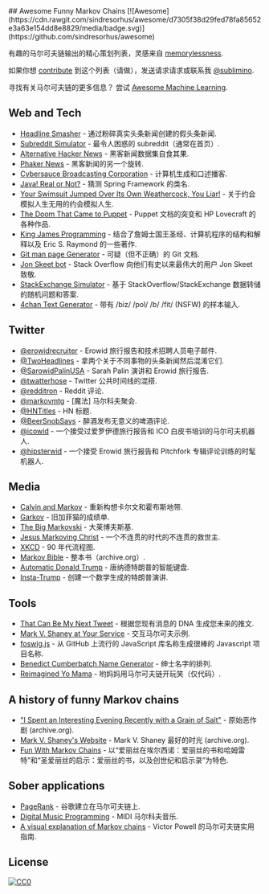<div class="github-widget" data-repo="sublimino/awesome-funny-markov"></div>
<script async src="https://pagead2.googlesyndication.com/pagead/js/adsbygoogle.js"></script><ins class="adsbygoogle" style="display:block" data-ad-client="ca-pub-6890694312814945" data-ad-slot="5473692530" data-ad-format="auto"  data-full-width-responsive="true"></ins><script>(adsbygoogle = window.adsbygoogle || []).push({});</script>
## Awesome Funny Markov Chains [![Awesome](https://cdn.rawgit.com/sindresorhus/awesome/d7305f38d29fed78fa85652e3a63e154dd8e8829/media/badge.svg)](https://github.com/sindresorhus/awesome)

有趣的马尔可夫链输出的精心策划列表，灵感来自 [memorylessness](https://en.wikipedia.org/wiki/Memorylessness).

如果你想 [contribute](https://github.com/sublimino/awesome-funny-markov/blob/master/contributing.md) 到这个列表（请做），发送请求请求或联系我 [@sublimino](https://twitter.com/sublimino).

寻找有关马尔可夫链的更多信息？ 尝试 [Awesome Machine Learning](https://github.com/josephmisiti/awesome-machine-learning).



## Web and Tech

- [Headline Smasher](http://www.headlinesmasher.com/best/all) - 通过粉碎真实头条新闻创建的假头条新闻.
- [Subreddit Simulator](https://www.reddit.com/r/subredditsimulator) - 最令人困惑的 subreddit（通常在首页）.
- [Alternative Hacker News](https://news.ycombniator.com/) - 黑客新闻数据集自食其果.
- [Phaker News](http://namuol.github.io/phaker-news/) - 黑客新闻的另一个旋转.
- [Cybersauce Broadcasting Corporation](http://www.x11r5.com/radio/) - 计算机生成和口述播客.
- [Java! Real or Not?](http://java.metagno.me/) - 猜测 Spring Framework 的类名.
- [Your Swimsuit Jumped Over Its Own Weathercock, You Liar!](https://patchydollgames.itch.io/yourswimsuit) - 关于约会模拟人生无用的约会模拟人生.
- [The Doom That Came to Puppet](http://thedoomthatcametopuppet.tumblr.com/) - Puppet 文档的突变和 HP Lovecraft 的各种作品.
- [King James Programming](http://kingjamesprogramming.tumblr.com/) - 结合了詹姆士国王圣经、计算机程序的结构和解释以及 Eric S. Raymond 的一些著作.
- [Git man page Generator](http://git-man-page-generator.lokaltog.net/) - 可疑（但不正确）的 Git 文档.
- [Jon Skeet bot](https://stackoverflow.blog/2018/01/15/thanks-million-jon-skeet/) - Stack Overflow 向他们有史以来最伟大的用户 Jon Skeet 致敬.
- [StackExchange Simulator](https://se-simulator.lw1.at/) - 基于 StackOverflow/StackExchange 数据转储的随机问题和答案.
- [4chan Text Generator](https://github.com/02sh/4chanMarkovText) - 带有 /biz/ /pol/ /b/ /fit/ (NSFW) 的样本输入.

## Twitter

- [@erowidrecruiter](https://twitter.com/erowidrecruiter) - Erowid 旅行报告和技术招聘人员电子邮件.
- [@TwoHeadlines](https://twitter.com/TwoHeadlines) - 拿两个关于不同事物的头条新闻然后混淆它们.
- [@SarowidPalinUSA](https://twitter.com/SarowidPalinUSA) - Sarah Palin 演讲和 Erowid 旅行报告.
- [@twatterhose](https://twitter.com/twatterhose) - Twitter 公共时间线的混搭.
- [@redditron](https://twitter.com/redditron) - Reddit 评论.
- [@markovmtg](https://twitter.com/markovmtg) - [魔法] 马尔科夫聚会.
- [@HNTitles](https://twitter.com/HNTitles) - HN 标题.
- [@BeerSnobSays](https://twitter.com/BeerSnobSays) - 醉酒发布无意义的啤酒评论.
- [@icowid](https://twitter.com/icowid) - 一个接受过爱罗伊德旅行报告和 ICO 白皮书培训的马尔可夫机器人.
- [@hipsterwid](https://twitter.com/hipsterwid) - 一个接受 Erowid 旅行报告和 Pitchfork 专辑评论训练的时髦机器人.

## Media

- [Calvin and Markov](http://joshmillard.com/markov/calvin/) - 重新构想卡尔文和霍布斯地带.
- [Garkov](http://joshmillard.com/garkov/) - 旧加菲猫的成绩单.
- [The Big Markovski](http://joshmillard.com/markov/lebowski/) - 大莱博夫斯基.
- [Jesus Markoving Christ](http://joshmillard.com/markov/christ/) - 一个不连贯的时代的不连贯的救世主.
- [XKCD](https://xkcd.com/210/) - 90 年代流程图.
- [Markov Bible](https://web.archive.org/web/20081224025955/http://www.markovbible.com/) - 整本书（archive.org）.
- [Automatic Donald Trump](https://filiph.github.io/markov/) - 唐纳德特朗普的智能键盘.
- [Insta-Trump](http://trump.frost.works/) - 创建一个数学生成的特朗普演讲.

## Tools

- [That Can Be My Next Tweet](http://yes.thatcan.be/my/next/tweet/) - 根据您现有消息的 DNA 生成您未来的推文.
- [Mark V. Shaney at Your Service](http://www.yisongyue.com/shaney/) - 交互马尔可夫示例.
- [foswig.js](http://mrsharpoblunto.github.io/foswig.js/) - 从 GitHub 上流行的 JavaScript 库名称生成很棒的 Javascript 项目名称.
- [Benedict Cumberbatch Name Generator](http://benedictcumberbatchgenerator.tumblr.com/) - 绅士名字的排列.
- [Reimagined Yo Mama](https://github.com/Trshant/reimagined-yomama) - 哟妈妈用马尔可夫链开玩笑（仅代码）.

## A history of funny Markov chains

- ["I Spent an Interesting Evening Recently with a Grain of Salt"](https://web.archive.org/web/20011101013348/http://www.sincity.com/penn-n-teller/pcc/shaney.html) - 原始恶作剧 (archive.org).
- [Mark V. Shaney's Website](https://web.archive.org/web/19970418070034/http://softway.com.au/people/mvs/) - Mark V. Shaney 最好的时光 (archive.org).
- [Fun With Markov Chains](http://www.eblong.com/zarf/markov/) - 以“爱丽丝在埃尔西诺：爱丽丝的书和哈姆雷特”和“圣爱丽丝的启示：爱丽丝的书，以及创世纪和启示录”为特色.

## Sober applications

- [PageRank](https://en.wikipedia.org/wiki/PageRank?oldformat=true#Damping_factor) - 谷歌建立在马尔可夫链上.
- [Digital Music Programming](http://peabody.sapp.org/class/dmp2/lab/markov1/) - MIDI 马尔科夫音乐.
- [A visual explanation of Markov chains](http://setosa.io/blog/2014/07/26/markov-chains/) - Victor Powell 的马尔可夫链实用指南.

## License

[![CC0](http://mirrors.creativecommons.org/presskit/buttons/88x31/svg/cc-zero.svg)](https://creativecommons.org/publicdomain/zero/1.0/)
